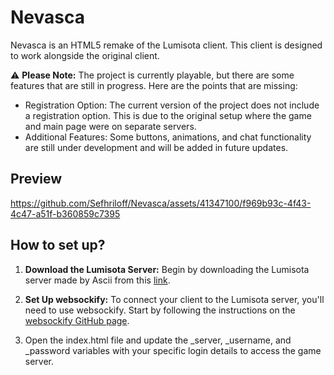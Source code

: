 # Nevasca
Nevasca is an HTML5 remake of the Lumisota client. This client is designed to work alongside the original client.

⚠️ **Please Note:** The project is currently playable, but there are some features that are still in progress. Here are the points that are missing:

- Registration Option: The current version of the project does not include a registration option. This is due to the original setup where the game and main page were on separate servers.
- Additional Features: Some buttons, animations, and chat functionality are still under development and will be added in future updates.

## Preview

https://github.com/Sefhriloff/Nevasca/assets/41347100/f969b93c-4f43-4c47-a51f-b360859c7395




## How to set up?

1. **Download the Lumisota Server:** Begin by downloading the Lumisota server made by Ascii from this [link](https://puomi.tunk.org/snowstroem/files/).

2. **Set Up websockify:** To connect your client to the Lumisota server, you'll need to use websockify. Start by following the instructions on the [websockify GitHub page](https://github.com/novnc/websockify).

3. Open the index.html file and update the _server, _username, and _password variables with your specific login details to access the game server.
